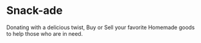 # Snack-ade
Donating with a delicious twist,
Buy or Sell your favorite Homemade goods to help those who are in need.

